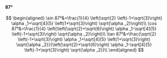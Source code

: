 #### 87°

$$
\begin{aligned}
\sin 87°&=\frac{1}{4} \left(\sqrt{2} \left(-1+\sqrt{3}\right) \alpha _1+\sqrt[4]{5} \left(1+\sqrt{3}\right) \sqrt{\alpha _2}\right)\\
\cos 87°&=\frac{1}{4} \left(\left(\sqrt{2}+\sqrt{6}\right) \alpha _1-\sqrt[4]{5} \left(-1+\sqrt{3}\right) \sqrt{\alpha _2}\right)\\
\tan 87°&=\frac{\sqrt{2} \left(-1+\sqrt{3}\right) \alpha _1+\sqrt[4]{5} \left(1+\sqrt{3}\right) \sqrt{\alpha _2}}{\left(\sqrt{2}+\sqrt{6}\right) \alpha _1-\sqrt[4]{5}
\left(-1+\sqrt{3}\right) \sqrt{\alpha _2}}\\
\end{aligned}
$$

